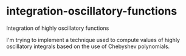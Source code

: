 # integration-oscillatory-functions
Integration of highly oscillatory functions

I'm trying to implement a technique used to compute values of highly oscillatory integrals based on the use of Chebyshev polynomials.
